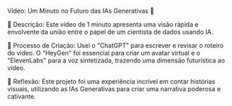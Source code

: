 Vídeo: Um Minuto no Futuro das IAs Generativas 🎥

📒 Descrição:
Este vídeo de 1 minuto apresenta uma visão rápida e envolvente da união entre o papel de um cientista de dados usando IA.

🧐 Processo de Criação:
Usei o "ChatGPT" para escrever e revisar o roteiro do vídeo. O "HeyGen" foi essencial para criar um avatar virtual e o "ElevenLabs" para a voz sintetizada, trazendo uma dimensão futurística ao vídeo.

💭 Reflexão:
Este projeto foi uma experiência incrível em contar histórias visuais, utilizando as IAs Generativas para criar uma narrativa poderosa e cativante.
